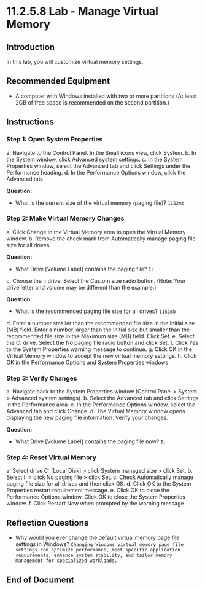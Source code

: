 # 11.2.5.8 Lab - Manage Virtual Memory

## Introduction
In this lab, you will customize virtual memory settings.

## Recommended Equipment
- A computer with Windows installed with two or more partitions (At least 2GB of free space is recommended on the second partition.)

## Instructions

### Step 1: Open System Properties
a. Navigate to the Control Panel. In the Small icons view, click System.
b. In the System window, click Advanced system settings.
c. In the System Properties window, select the Advanced tab and click Settings under the Performance heading.
d. In the Performance Options window, click the Advanced tab.

**Question:**
- What is the current size of the virtual memory (paging file)?
  `1152mb`

### Step 2: Make Virtual Memory Changes
a. Click Change in the Virtual Memory area to open the Virtual Memory window.
b. Remove the check mark from Automatically manage paging file size for all drives.

**Question:**
- What Drive [Volume Label] contains the paging file?
  `C:`

c. Choose the I: drive. Select the Custom size radio button.
  (Note: Your drive letter and volume may be different than the example.)

**Question:**
- What is the recommended paging file size for all drives?
  `1151mb`

d. Enter a number smaller than the recommended file size in the Initial size (MB) field. Enter a number larger than the Initial size but smaller than the recommended file size in the Maximum size (MB) field. Click Set.
e. Select the C: drive. Select the No paging file radio button and click Set.
f. Click Yes to the System Properties warning message to continue.
g. Click OK in the Virtual Memory window to accept the new virtual memory settings.
h. Click OK in the Performance Options and System Properties windows.

### Step 3: Verify Changes
a. Navigate back to the System Properties window (Control Panel > System > Advanced system settings).
b. Select the Advanced tab and click Settings in the Performance area.
c. In the Performance Options window, select the Advanced tab and click Change.
d. The Virtual Memory window opens displaying the new paging file information. Verify your changes.

**Question:**
- What Drive [Volume Label] contains the paging file now?
  `I:`

### Step 4: Reset Virtual Memory
a. Select drive C: [Local Disk] > click System managed size > click Set.
b. Select I: > click No paging file > click Set.
c. Check Automatically manage paging file size for all drives and then click OK.
d. Click OK to the System Properties restart requirement message.
e. Click OK to close the Performance Options window. Click OK to close the System Properties window.
f. Click Restart Now when prompted by the warning message.

## Reflection Questions
- Why would you ever change the default virtual memory page file settings in Windows?
  `Changing Windows virtual memory page file settings can optimize performance, meet specific application requirements, enhance system stability, and tailor memory management for specialized workloads.`

## End of Document
